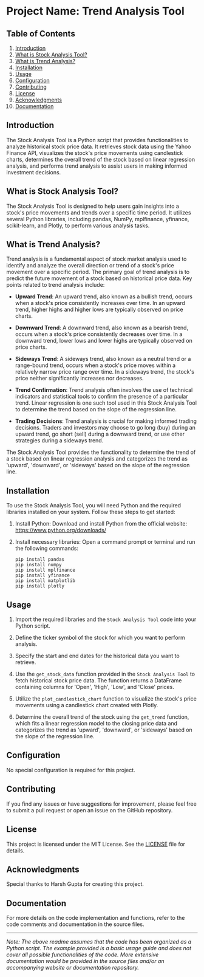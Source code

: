 # Project Name: Trend Analysis Tool

## Table of Contents
1. [Introduction](#introduction)
2. [What is Stock Analysis Tool?](#what-is-stock-analysis-tool)
3. [What is Trend Analysis?](#what-is-trend-analysis)
4. [Installation](#installation)
5. [Usage](#usage)
6. [Configuration](#configuration)
7. [Contributing](#contributing)
8. [License](#license)
9. [Acknowledgments](#acknowledgments)
10. [Documentation](#documentation)

## Introduction
The Stock Analysis Tool is a Python script that provides functionalities to analyze historical stock price data. It retrieves stock data using the Yahoo Finance API, visualizes the stock's price movements using candlestick charts, determines the overall trend of the stock based on linear regression analysis, and performs trend analysis to assist users in making informed investment decisions.

## What is Stock Analysis Tool?
The Stock Analysis Tool is designed to help users gain insights into a stock's price movements and trends over a specific time period. It utilizes several Python libraries, including pandas, NumPy, mplfinance, yfinance, scikit-learn, and Plotly, to perform various analysis tasks.

## What is Trend Analysis?
Trend analysis is a fundamental aspect of stock market analysis used to identify and analyze the overall direction or trend of a stock's price movement over a specific period. The primary goal of trend analysis is to predict the future movement of a stock based on historical price data. Key points related to trend analysis include:

- **Upward Trend**: An upward trend, also known as a bullish trend, occurs when a stock's price consistently increases over time. In an upward trend, higher highs and higher lows are typically observed on price charts.

- **Downward Trend**: A downward trend, also known as a bearish trend, occurs when a stock's price consistently decreases over time. In a downward trend, lower lows and lower highs are typically observed on price charts.

- **Sideways Trend**: A sideways trend, also known as a neutral trend or a range-bound trend, occurs when a stock's price moves within a relatively narrow price range over time. In a sideways trend, the stock's price neither significantly increases nor decreases.

- **Trend Confirmation**: Trend analysis often involves the use of technical indicators and statistical tools to confirm the presence of a particular trend. Linear regression is one such tool used in this Stock Analysis Tool to determine the trend based on the slope of the regression line.

- **Trading Decisions**: Trend analysis is crucial for making informed trading decisions. Traders and investors may choose to go long (buy) during an upward trend, go short (sell) during a downward trend, or use other strategies during a sideways trend.

The Stock Analysis Tool provides the functionality to determine the trend of a stock based on linear regression analysis and categorizes the trend as 'upward', 'downward', or 'sideways' based on the slope of the regression line.

## Installation
To use the Stock Analysis Tool, you will need Python and the required libraries installed on your system. Follow these steps to get started:

1. Install Python: Download and install Python from the official website: https://www.python.org/downloads/

2. Install necessary libraries: Open a command prompt or terminal and run the following commands:
   ```
   pip install pandas
   pip install numpy
   pip install mplfinance
   pip install yfinance
   pip install matplotlib
   pip install plotly
   ```

## Usage
1. Import the required libraries and the `Stock Analysis Tool` code into your Python script.

2. Define the ticker symbol of the stock for which you want to perform analysis.

3. Specify the start and end dates for the historical data you want to retrieve.

4. Use the `get_stock_data` function provided in the `Stock Analysis Tool` to fetch historical stock price data. The function returns a DataFrame containing columns for 'Open', 'High', 'Low', and 'Close' prices.

5. Utilize the `plot_candlestick_chart` function to visualize the stock's price movements using a candlestick chart created with Plotly.

6. Determine the overall trend of the stock using the `get_trend` function, which fits a linear regression model to the closing price data and categorizes the trend as 'upward', 'downward', or 'sideways' based on the slope of the regression line.

## Configuration
No special configuration is required for this project.

## Contributing
If you find any issues or have suggestions for improvement, please feel free to submit a pull request or open an issue on the GitHub repository.

## License
This project is licensed under the MIT License. See the [LICENSE](LICENSE) file for details.

## Acknowledgments
Special thanks to Harsh Gupta for creating this project.

## Documentation
For more details on the code implementation and functions, refer to the code comments and documentation in the source files.

---
*Note: The above readme assumes that the code has been organized as a Python script. The example provided is a basic usage guide and does not cover all possible functionalities of the code. More extensive documentation would be provided in the source files and/or an accompanying website or documentation repository.*
